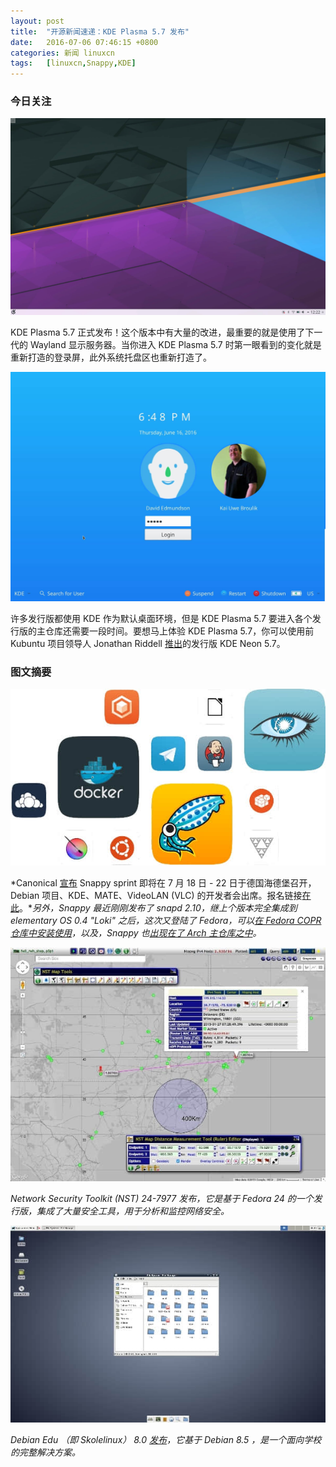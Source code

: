 ```yaml
---
layout: post
title:	"开源新闻速递：KDE Plasma 5.7 发布"
date:	2016-07-06 07:46:15 +0800 
categories:	新闻 linuxcn 
tags:	[linuxcn,Snappy,KDE]
---
```



### 今日关注


![](/Asserts/Images/album/201607/06/074617ajt3u3owhcc1tu3h.jpg)


KDE Plasma 5.7 正式发布！这个版本中有大量的改进，最重要的就是使用了下一代的 Wayland 显示服务器。当你进入 KDE Plasma 5.7 时第一眼看到的变化就是重新打造的登录屏，此外系统托盘区也重新打造了。


![](/Asserts/Images/album/201607/06/074618kdtfm5v9ba4d9u9m.jpg)


许多发行版都使用 KDE 作为默认桌面环境，但是 KDE Plasma 5.7 要进入各个发行版的主仓库还需要一段时间。要想马上体验 KDE Plasma 5.7，你可以使用前 Kubuntu 项目领导人 Jonathan Riddell [推出](http://jriddell.org/2016/07/05/kde-neon-5-7/)的发行版 KDE Neon 5.7。


### 图文摘要


![](/Asserts/Images/album/201607/06/071403z22u3xp2rmum26xp.jpg)


*Canonical [宣布](https://developer.ubuntu.com/en/blog/2016/07/04/shaping-universal-snaps/) Snappy sprint 即将在 7 月 18 日 - 22 日于德国海德堡召开，Debian 项目、KDE、MATE、VideoLAN (VLC) 的开发者会出席。报名链接[在此](https://docs.google.com/forms/d/1sBovCdRb8oKCEVvA69mHX2Ty1RPxxrN3REj6RiRaBCs/viewform)。**另外，Snappy 最近刚刚发布了 snapd 2.10，继上个版本完全集成到 elementary OS 0.4 "Loki" 之后，这次又登陆了 Fedora，可以[在 Fedora COPR 仓库中安装使用](http://www.zygoon.pl/2016/07/snapd-2010-released-to-fedora-copr.html)，以及，Snappy 也[出现在了 Arch 主仓库之中](http://www.zygoon.pl/2016/07/snappy-in-arch-moved-to-community-repo.html)。*


![](/Asserts/Images/album/201607/06/072840x1zuujfbo4uwwwvg.jpg)


*Network Security Toolkit (NST) 24-7977 发布，它是基于 Fedora 24 的一个发行版，集成了大量安全工具，用于分析和监控网络安全。*


![](/Asserts/Images/album/201607/06/073201x8s8b7cbjyo7jgbr.jpg)


*Debian Edu （即 Skolelinux） 8.0 [发布](https://www.debian.org/News/2016/20160702)，它基于 Debian 8.5 ，是一个面向学校的完整解决方案。*
